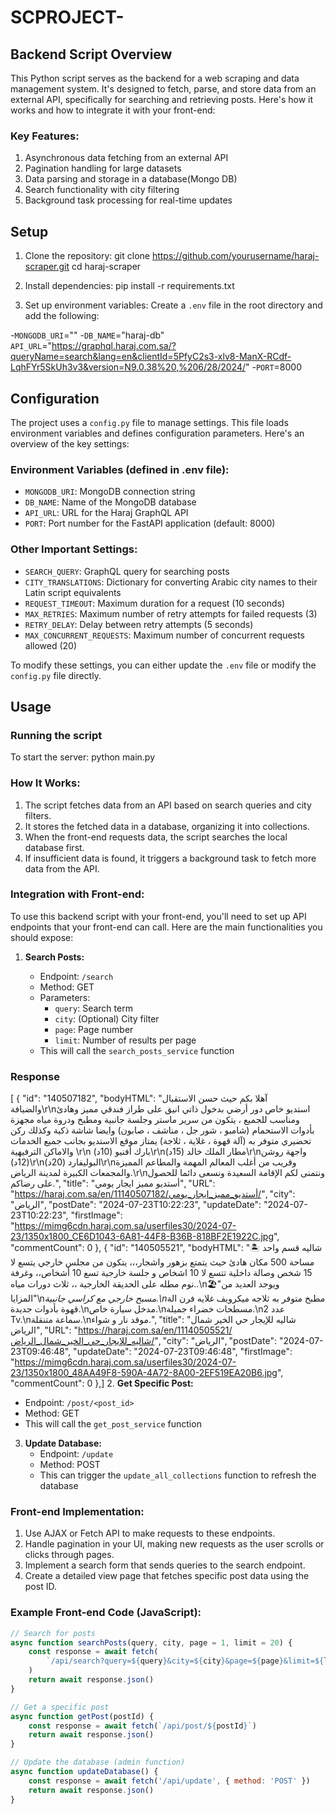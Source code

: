 # SCPROJECT-

## Backend Script Overview

This Python script serves as the backend for a web scraping and data management system. It's designed to fetch, parse, and store data from an external API, specifically for searching and retrieving posts. Here's how it works and how to integrate it with your front-end:

### Key Features:

1. Asynchronous data fetching from an external API
2. Pagination handling for large datasets
3. Data parsing and storage in a database(Mongo DB)
4. Search functionality with city filtering
5. Background task processing for real-time updates

## Setup

1. Clone the repository:
   git clone https://github.com/yourusername/haraj-scraper.git
   cd haraj-scraper

2. Install dependencies:
   pip install -r requirements.txt

3. Set up environment variables:
   Create a `.env` file in the root directory and add the following:

-`MONGODB_URI`="" -`DB_NAME`="haraj-db"
`API_URL`="https://graphql.haraj.com.sa/?queryName=search&lang=en&clientId=5PfyC2s3-xlv8-ManX-RCdf-LqhFYr5SkUh3v3&version=N9.0.38%20,%206/28/2024/" -`PORT`=8000

## Configuration

The project uses a `config.py` file to manage settings. This file loads environment variables and defines configuration parameters. Here's an overview of the key settings:

### Environment Variables (defined in .env file):

- `MONGODB_URI`: MongoDB connection string
- `DB_NAME`: Name of the MongoDB database
- `API_URL`: URL for the Haraj GraphQL API
- `PORT`: Port number for the FastAPI application (default: 8000)

### Other Important Settings:

- `SEARCH_QUERY`: GraphQL query for searching posts
- `CITY_TRANSLATIONS`: Dictionary for converting Arabic city names to their Latin script equivalents
- `REQUEST_TIMEOUT`: Maximum duration for a request (10 seconds)
- `MAX_RETRIES`: Maximum number of retry attempts for failed requests (3)
- `RETRY_DELAY`: Delay between retry attempts (5 seconds)
- `MAX_CONCURRENT_REQUESTS`: Maximum number of concurrent requests allowed (20)

To modify these settings, you can either update the `.env` file or modify the `config.py` file directly.

## Usage

### Running the script

To start the server:
python main.py

### How It Works:

1. The script fetches data from an API based on search queries and city filters.
2. It stores the fetched data in a database, organizing it into collections.
3. When the front-end requests data, the script searches the local database first.
4. If insufficient data is found, it triggers a background task to fetch more data from the API.

### Integration with Front-end:

To use this backend script with your front-end, you'll need to set up API endpoints that your front-end can call. Here are the main functionalities you should expose:

1. **Search Posts:**

   - Endpoint: `/search`
   - Method: GET
   - Parameters:
     - `query`: Search term
     - `city`: (Optional) City filter
     - `page`: Page number
     - `limit`: Number of results per page
   - This will call the `search_posts_service` function

### Response

[
{
"id": "140507182",
"bodyHTML": "آهلا بكم حيث حسن الاستقبال والضيافة\r\nاستديو خاص دور أرضي بدخول ذاتي انيق على طراز فندقي مميز وهادئ ومناسب للجميع ، يتكون من سرير ماستر وجلسة جانبية ومطبخ ودروة مياه مجهزة بأدوات الاستحمام (شامبو ، شور جل ، مناشف ، صابون) وايضا شاشة ذكية وكذلك ركن تحضيري متوفر به (آلة قهوة ، غلاية ، ثلاجة) يمتاز موقع الاستديو بجانب جميع الخدمات والاماكن الترفيهية \r\n بارك أفنيو (10د)\r\nمطار الملك خالد (15د)\r\nواجهة روشن (12د)\r\nالبوليفارد (20د)\r\nوقريب من أغلب المعالم المهمة والمطاعم المميزة والمجمعات الكبيرة لمدينة الرياض.\r\nونتمنى لكم الإقامة السعيدة ونسعى دائما للحصول على رضاكم.",
"title": "أستديو مميز ايجار يومي",
"URL": "https://haraj.com.sa/en/11140507182/أستديو_مميز_ايجار_يومي/",
"city": "الرياض",
"postDate": "2024-07-23T10:22:23",
"updateDate": "2024-07-23T10:22:23",
"firstImage": "https://mimg6cdn.haraj.com.sa/userfiles30/2024-07-23/1350x1800_CE6D1043-6A81-44F8-B36B-818BF2E1922C.jpg",
"commentCount": 0
},
{
"id": "140505521",
"bodyHTML": "🏝️ شاليه قسم واحد مساحة 500 مكان هادئ حيث يتمتع بزهور واشجار،،، يتكون من مجلس خارجي يتسع لا 15 شخص وصالة داخلية تتسع لا 10 اشخاص و جلسة خارجية تسع 10 أشخاص،، وغرفة نوم مطله على الحديقة الخارجية ،، ثلاث دورات مياه..\n🏖️&quot;ويوجد العديد من المزايا&quot;\n*مسبح خارجي مع كراسي جانبية.\n*مطبخ متوفر به ثلاجه ميكرويف غلايه فرن الة قهوة بأدوات جديدة.\nمدخل سيارة خاص.\nمسطحات خضراء جميلة.\nعدد 2 Tv.\nسماعة متنقلة.\nموقد نار و شواء.",
"title": "شاليه للإيجار حي الخير شمال الرياض",
"URL": "https://haraj.com.sa/en/11140505521/شاليه_للإيجار_حي_الخير_شمال_الرياض/",
"city": "الرياض",
"postDate": "2024-07-23T09:46:48",
"updateDate": "2024-07-23T09:46:48",
"firstImage": "https://mimg6cdn.haraj.com.sa/userfiles30/2024-07-23/1350x1800_48AA49F8-590A-4A72-8A00-2EF519EA20B6.jpg",
"commentCount": 0
},] 2. **Get Specific Post:**

- Endpoint: `/post/<post_id>`
- Method: GET
- This will call the `get_post_service` function

3. **Update Database:**
   - Endpoint: `/update`
   - Method: POST
   - This can trigger the `update_all_collections` function to refresh the database

### Front-end Implementation:

1. Use AJAX or Fetch API to make requests to these endpoints.
2. Handle pagination in your UI, making new requests as the user scrolls or clicks through pages.
3. Implement a search form that sends queries to the search endpoint.
4. Create a detailed view page that fetches specific post data using the post ID.

### Example Front-end Code (JavaScript):

```javascript
// Search for posts
async function searchPosts(query, city, page = 1, limit = 20) {
	const response = await fetch(
		`/api/search?query=${query}&city=${city}&page=${page}&limit=${limit}`
	)
	return await response.json()
}

// Get a specific post
async function getPost(postId) {
	const response = await fetch(`/api/post/${postId}`)
	return await response.json()
}

// Update the database (admin function)
async function updateDatabase() {
	const response = await fetch('/api/update', { method: 'POST' })
	return await response.json()
}
```
